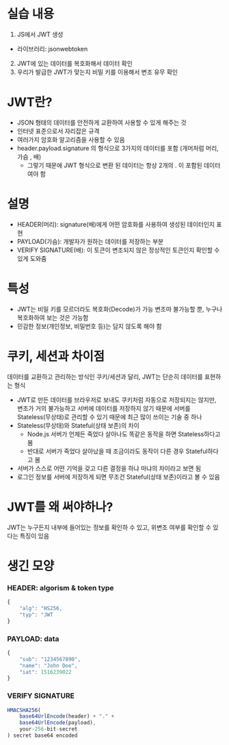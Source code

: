 # 실습 내용
1. JS에서 JWT 생성
  - 라이브러리: jsonwebtoken
2. JWT에 있는 데이터를 복호화해서 데이터 확인
3. 우리가 발급한 JWT가 맞는지 비밀 키를 이용해서 변조 유무 확인

# JWT란?
- JSON 형태의 데이터를 안전하게 교환하여 사용할 수 있게 해주는 것
- 인터넷 표준으로서 자리잡은 규격
- 여러가지 암호화 알고리즘을 사용할 수 있음
- header.payload.signature 의 형식으로 3가지의 데이터를 포함 (개머처럼 머리, 가슴 , 배)
  - 그렇기 때문에 JWT 형식으로 변환 된 데이터는 항상 2개의 . 이 포함된 데이터여야 함

# 설명
- HEADER(머리): signature(배)에게 어떤 암호화를 사용하여 생성된 데이터인지 표현
- PAYLOAD(가슴): 개발자가 원하는 데이터를 저장하는 부분
- VERIFY SIGNATURE(배): 이 토큰이 변조되지 않은 정상적인 토큰인지 확인할 수 있게 도와줌

# 특성
- JWT는 비밀 키를 모르더라도 복호화(Decode)가 가능
  변조마 불가능할 뿐, 누구나 복호화하여 보는 것은 가능함
- 민감한 정보(개인정보, 비밀번호 등)는 담지 않도록 해야 함

# 쿠키, 세션과 차이점
데이터를 교환하고 관리하는 방식인 쿠키/세션과 달리, JWT는 단순히 데이터를 표현하는 형식
- JWT로 만든 데이터를 브라우저로 보내도 쿠키처럼 자동으로 저장되지는 않지만, 변조가 거의 불가능하고 서버에 데이터를 저장하지 않기 때문에 서버를 Stateless(무상태)로 관리할 수 있기 때문에 최근 많이 쓰이는 기술 중 하나
- Stateless(무상태)와 Stateful(상태 보존)의 차이
  * Node.js 서버가 언제든 죽었다 살아나도 똑같은 동작을 하면 Stateless하다고 봄
  * 반대로 서버가 죽었다 살아났을 때 조금이라도 동작이 다른 경우 Stateful하다고 봄
- 서버가 스스로 어떤 기억을 갖고 다른 결정을 하냐 마냐의 차이라고 보면 됨
- 로그인 정보를 서버에 저장하게 되면 무조건 Stateful(상태 보존)이라고 볼 수 있음

# JWT를 왜 써야하나?
JWT는 누구든지 내부에 들어있는 정보를 확인하 수 있고, 위변조 여부를 확인할 수 있다는 특징이 있음


# 생긴 모양
### HEADER: algorism & token type
```javascript
{
    "alg": "HS256,
    "typ": "JWT
}
```
### PAYLOAD: data
```javascript
{
    "sub": "1234567890",
    "name": "John Doe",
    "iat": 1516239022
}
```
### VERIFY SIGNATURE
```javascript
HMACSHA256(
    base64UrlEncode(header) + "." +
    base64UrlEncode(payload),
    your-256-bit-secret
) secret base64 encoded
```